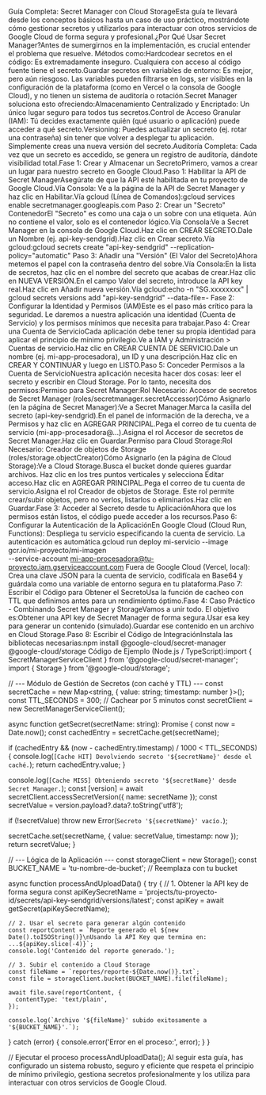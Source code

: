 Guía Completa: Secret Manager con Cloud StorageEsta guía te llevará desde los conceptos básicos hasta un caso de uso práctico, mostrándote cómo gestionar secretos y utilizarlos para interactuar con otros servicios de Google Cloud de forma segura y profesional.¿Por Qué Usar Secret Manager?Antes de sumergirnos en la implementación, es crucial entender el problema que resuelve. Métodos como:Hardcodear secretos en el código: Es extremadamente inseguro. Cualquiera con acceso al código fuente tiene el secreto.Guardar secretos en variables de entorno: Es mejor, pero aún riesgoso. Las variables pueden filtrarse en logs, ser visibles en la configuración de la plataforma (como en Vercel o la consola de Google Cloud), y no tienen un sistema de auditoría o rotación.Secret Manager soluciona esto ofreciendo:Almacenamiento Centralizado y Encriptado: Un único lugar seguro para todos tus secretos.Control de Acceso Granular (IAM): Tú decides exactamente quién (qué usuario o aplicación) puede acceder a qué secreto.Versioning: Puedes actualizar un secreto (ej. rotar una contraseña) sin tener que volver a desplegar tu aplicación. Simplemente creas una nueva versión del secreto.Auditoría Completa: Cada vez que un secreto es accedido, se genera un registro de auditoría, dándote visibilidad total.Fase 1: Crear y Almacenar un SecretoPrimero, vamos a crear un lugar para nuestro secreto en Google Cloud.Paso 1: Habilitar la API de Secret ManagerAsegúrate de que la API esté habilitada en tu proyecto de Google Cloud.Vía Consola: Ve a la página de la API de Secret Manager y haz clic en Habilitar.Vía gcloud (Línea de Comandos):gcloud services enable secretmanager.googleapis.com
Paso 2: Crear un "Secreto" ContenedorEl "Secreto" es como una caja o un sobre con una etiqueta. Aún no contiene el valor, solo es el contenedor lógico.Vía Consola:Ve a Secret Manager en la consola de Google Cloud.Haz clic en CREAR SECRETO.Dale un Nombre (ej. api-key-sendgrid).Haz clic en Crear secreto.Vía gcloud:gcloud secrets create "api-key-sendgrid" --replication-policy="automatic"
Paso 3: Añadir una "Versión" (El Valor del Secreto)Ahora metemos el papel con la contraseña dentro del sobre.Vía Consola:En la lista de secretos, haz clic en el nombre del secreto que acabas de crear.Haz clic en NUEVA VERSIÓN.En el campo Valor del secreto, introduce la API key real.Haz clic en Añadir nueva versión.Vía gcloud:echo -n "SG.xxxxxxxx" | gcloud secrets versions add "api-key-sendgrid" --data-file=-
Fase 2: Configurar la Identidad y Permisos (IAM)Este es el paso más crítico para la seguridad. Le daremos a nuestra aplicación una identidad (Cuenta de Servicio) y los permisos mínimos que necesita para trabajar.Paso 4: Crear una Cuenta de ServicioCada aplicación debe tener su propia identidad para aplicar el principio de mínimo privilegio.Ve a IAM y Administración > Cuentas de servicio.Haz clic en CREAR CUENTA DE SERVICIO.Dale un nombre (ej. mi-app-procesadora), un ID y una descripción.Haz clic en CREAR Y CONTINUAR y luego en LISTO.Paso 5: Conceder Permisos a la Cuenta de ServicioNuestra aplicación necesita hacer dos cosas: leer el secreto y escribir en Cloud Storage. Por lo tanto, necesita dos permisos:Permiso para Secret Manager:Rol Necesario: Accesor de secretos de Secret Manager (roles/secretmanager.secretAccessor)Cómo Asignarlo (en la página de Secret Manager):Ve a Secret Manager.Marca la casilla del secreto (api-key-sendgrid).En el panel de información de la derecha, ve a Permisos y haz clic en AGREGAR PRINCIPAL.Pega el correo de tu cuenta de servicio (mi-app-procesadora@...).Asigna el rol Accesor de secretos de Secret Manager.Haz clic en Guardar.Permiso para Cloud Storage:Rol Necesario: Creador de objetos de Storage (roles/storage.objectCreator)Cómo Asignarlo (en la página de Cloud Storage):Ve a Cloud Storage.Busca el bucket donde quieres guardar archivos. Haz clic en los tres puntos verticales y selecciona Editar acceso.Haz clic en AGREGAR PRINCIPAL.Pega el correo de tu cuenta de servicio.Asigna el rol Creador de objetos de Storage. Este rol permite crear/subir objetos, pero no verlos, listarlos o eliminarlos.Haz clic en Guardar.Fase 3: Acceder al Secreto desde tu AplicaciónAhora que los permisos están listos, el código puede acceder a los recursos.Paso 6: Configurar la Autenticación de la AplicaciónEn Google Cloud (Cloud Run, Functions): Despliega tu servicio especificando la cuenta de servicio. La autenticación es automática.gcloud run deploy mi-servicio --image gcr.io/mi-proyecto/mi-imagen \
  --service-account mi-app-procesadora@tu-proyecto.iam.gserviceaccount.com
Fuera de Google Cloud (Vercel, local): Crea una clave JSON para la cuenta de servicio, codifícala en Base64 y guárdala como una variable de entorno segura en tu plataforma.Paso 7: Escribir el Código para Obtener el SecretoUsa la función de cacheo con TTL que definimos antes para un rendimiento óptimo.Fase 4: Caso Práctico - Combinando Secret Manager y StorageVamos a unir todo. El objetivo es:Obtener una API key de Secret Manager de forma segura.Usar esa key para generar un contenido (simulado).Guardar ese contenido en un archivo en Cloud Storage.Paso 8: Escribir el Código de IntegraciónInstala las bibliotecas necesarias:npm install @google-cloud/secret-manager @google-cloud/storage
Código de Ejemplo (Node.js / TypeScript):import { SecretManagerServiceClient } from '@google-cloud/secret-manager';
import { Storage } from '@google-cloud/storage';

// --- Módulo de Gestión de Secretos (con caché y TTL) ---
const secretCache = new Map<string, { value: string; timestamp: number }>();
const TTL_SECONDS = 300; // Cachear por 5 minutos
const secretClient = new SecretManagerServiceClient();

async function getSecret(secretName: string): Promise<string> {
  const now = Date.now();
  const cachedEntry = secretCache.get(secretName);

  if (cachedEntry && (now - cachedEntry.timestamp) / 1000 < TTL_SECONDS) {
    console.log(`[Cache HIT] Devolviendo secreto '${secretName}' desde el caché.`);
    return cachedEntry.value;
  }

  console.log(`[Cache MISS] Obteniendo secreto '${secretName}' desde Secret Manager.`);
  const [version] = await secretClient.accessSecretVersion({ name: secretName });
  const secretValue = version.payload?.data?.toString('utf8');

  if (!secretValue) throw new Error(`Secreto '${secretName}' vacío.`);
  
  secretCache.set(secretName, { value: secretValue, timestamp: now });
  return secretValue;
}

// --- Lógica de la Aplicación ---
const storageClient = new Storage();
const BUCKET_NAME = 'tu-nombre-de-bucket'; // Reemplaza con tu bucket

async function processAndUploadData() {
  try {
    // 1. Obtener la API key de forma segura
    const apiKeySecretName = 'projects/tu-proyecto-id/secrets/api-key-sendgrid/versions/latest';
    const apiKey = await getSecret(apiKeySecretName);

    // 2. Usar el secreto para generar algún contenido
    const reportContent = `Reporte generado el ${new Date().toISOString()}\nUsando la API Key que termina en: ...${apiKey.slice(-4)}`;
    console.log('Contenido del reporte generado.');

    // 3. Subir el contenido a Cloud Storage
    const fileName = `reportes/reporte-${Date.now()}.txt`;
    const file = storageClient.bucket(BUCKET_NAME).file(fileName);

    await file.save(reportContent, {
      contentType: 'text/plain',
    });

    console.log(`Archivo '${fileName}' subido exitosamente a '${BUCKET_NAME}'.`);

  } catch (error) {
    console.error('Error en el proceso:', error);
  }
}

// Ejecutar el proceso
processAndUploadData();
Al seguir esta guía, has configurado un sistema robusto, seguro y eficiente que respeta el principio de mínimo privilegio, gestiona secretos profesionalmente y los utiliza para interactuar con otros servicios de Google Cloud.